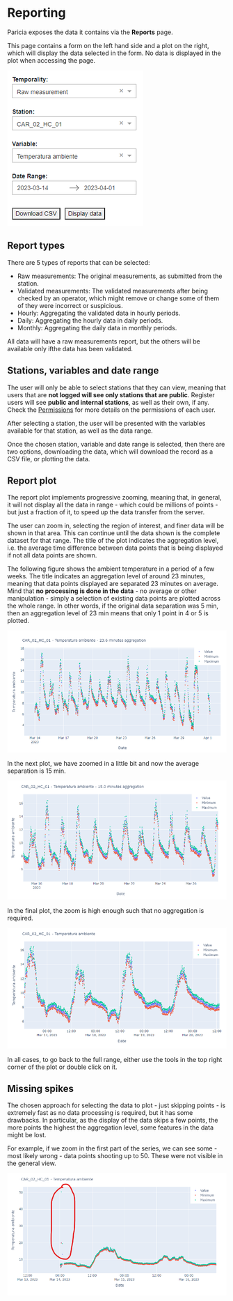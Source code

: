 # Reporting

Paricia exposes the data it contains via the **Reports** page.

This page contains a form on the left hand side and a plot on the right, which will display the data selected in the form. No data is displayed in the plot when accessing the page.

![Form to complete in the report page](images/reports_form.png)

## Report types

There are 5 types of reports that can be selected:

- Raw measurements: The original measurements, as submitted from the station.
- Validated measurements: The validated measurements after being checked by an operator, which might remove or change some of them of they were incorrect or suspicious.
- Hourly: Aggregating the validated data in hourly periods.
- Daily: Aggregating the hourly data in daily periods.
- Monthly: Aggregating the daily data in monthly periods.

All data will have a raw measurements report, but the others will be available only ifthe data has been validated.

## Stations, variables and date range

The user will only be able to select stations that they can view, meaning that users that are **not logged will see only stations that are public**. Register users will see **public and internal stations**, as well as their own, if any. Check the [Permissions](./permissions.md) for more details on the permissions of each user.

After selecting a station, the user will be presented with the variables available for that station, as well as the data range.

Once the chosen station, variable and date range is selected, then there are two options, downloading the data, which will download the record as a CSV file, or plotting the data.

## Report plot

The report plot implements progressive zooming, meaning that, in general, it will not display all the data in range - which could be millions of points - but just a fraction of it, to speed up the data transfer from the server.

The user can zoom in, selecting the region of interest, and finer data will be shown in that area. This can continue until the data shown is the complete dataset for that range. The title of the plot indicates the aggregation level, i.e. the average time difference between data points that is being displayed if not all data points are shown.

The following figure shows the ambient temperature in a period of a few weeks. The title indicates an aggregation level of around 23 minutes, meaning that data points displayed are separated 23 minutes on average. Mind that **no processing is done in the data** - no average or other manipulation - simply a selection of existing data points are plotted across the whole range. In other words, if the original data separation was 5 min, then an aggregation level of 23 min means that only 1 point in 4 or 5 is plotted.

![Plot with 23.6 min data aggregation](images/high_aggregation.png)

In the next plot, we have zoomed in a little bit and now the average separation is 15 min.

![Plot with 15 min data aggregation](images/some_aggregation.png)

In the final plot, the zoom is high enough such that no aggregation is required.

![Plot with no data aggregation](images/no_aggregation.png)

In all cases, to go back to the full range, either use the tools in the top right corner of the plot or double click on it.

## Missing spikes

The chosen approach for selecting the data to plot - just skipping points - is extremely fast as no data processing is required, but it has some drawbacks. In particular, as the display of the data skips a few points, the more points the highest the aggregation level, some features in the data might be lost.

For example, if we zoom in the first part of the series, we can see some - most likely wrong - data points shooting up to 50. These were not visible in the general view.

![Plot with spikes when there's enough zoom](images/spikes.png)
